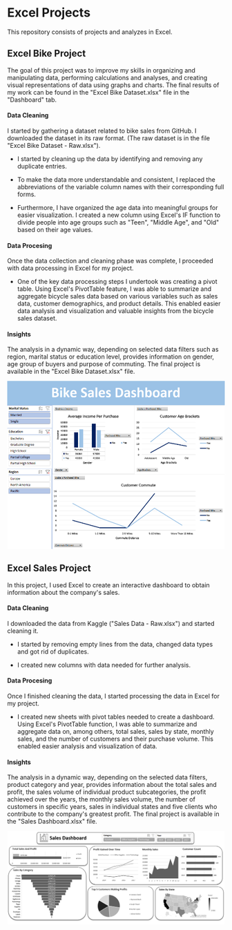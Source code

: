# Excel Projects 

This repository consists of projects and analyzes in Excel.





## Excel Bike Project

The goal of this project was to improve my skills in organizing and manipulating data, performing calculations and analyses, and creating visual representations of data using graphs and charts. The final results of my work can be found in the "Excel Bike Dataset.xlsx" file in the "Dashboard" tab.

#### Data Cleaning 

I started by gathering a dataset related to bike sales from GitHub. I downloaded the dataset in its raw format. (The raw dataset is in the file "Excel Bike Dataset - Raw.xlsx").

- I started by cleaning up the data by identifying and removing any duplicate entries.

- To make the data more understandable and consistent, I replaced the abbreviations of the variable column names with their corresponding full forms.

- Furthermore, I have organized the age data into meaningful groups for easier visualization. I created a new column using Excel's IF function to divide people into age groups such as "Teen", "Middle Age", and "Old" based on their age values.

#### Data Procesing 

Once the data collection and cleaning phase was complete, I proceeded with data processing in Excel for my project.

- One of the key data processing steps I undertook was creating a pivot table. Using Excel's PivotTable feature, I was able to summarize and aggregate bicycle sales data based on various variables such as sales data, customer demographics, and product details. This enabled easier data analysis and visualization and valuable insights from the bicycle sales dataset. 

#### Insights 

The analysis in a dynamic way, depending on selected data filters such as region, marital status or education level, provides information on gender, age group of buyers and purpose of commuting. The final project is available in the "Excel Bike Dataset.xlsx" file.

![Alt text](/Bike.png?raw=true "")


## Excel Sales Project

In this project, I used Excel to create an interactive dashboard to obtain information about the company's sales.

#### Data Cleaning 

I downloaded the data from Kaggle ("Sales Data - Raw.xlsx") and started cleaning it.

- I started by removing empty lines from the data, changed data types and got rid of duplicates.

- I created new columns with data needed for further analysis.

#### Data Procesing 

Once I finished cleaning the data, I started processing the data in Excel for my project.

- I created new sheets with pivot tables needed to create a dashboard. Using Excel's PivotTable function, I was able to summarize and aggregate data on, among others, total sales, sales by state, monthly sales, and the number of customers and their purchase volume. This enabled easier analysis and visualization of data.

#### Insights

The analysis in a dynamic way, depending on the selected data filters, product category and year, provides information about the total sales and profit, the sales volume of individual product subcategories, the profit achieved over the years, the monthly sales volume, the number of customers in specific years, sales in individual states and five clients who contribute to the company's greatest profit. The final project is available in the "Sales Dashboard.xlsx" file.

![Alt text](/sales.png?raw=true "")
